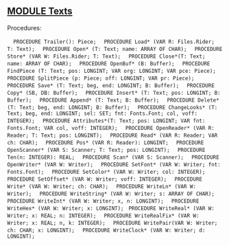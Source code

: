 
## [MODULE Texts](https://github.com/io-core/Edit/blob/main/Texts.Mod)

Procedures:

[](https://github.com/io-core/Edit/blob/main/Texts.Mod#L81) `  PROCEDURE Trailer(): Piece;`
[](https://github.com/io-core/Edit/blob/main/Texts.Mod#L87) `  PROCEDURE Load* (VAR R: Files.Rider; T: Text);`
[](https://github.com/io-core/Edit/blob/main/Texts.Mod#L113) `  PROCEDURE Open* (T: Text; name: ARRAY OF CHAR);`
[](https://github.com/io-core/Edit/blob/main/Texts.Mod#L131) `  PROCEDURE Store* (VAR W: Files.Rider; T: Text);`
[](https://github.com/io-core/Edit/blob/main/Texts.Mod#L165) `  PROCEDURE Close*(T: Text; name: ARRAY OF CHAR);`
[](https://github.com/io-core/Edit/blob/main/Texts.Mod#L173) `  PROCEDURE OpenBuf* (B: Buffer);`
[](https://github.com/io-core/Edit/blob/main/Texts.Mod#L178) `  PROCEDURE FindPiece (T: Text; pos: LONGINT; VAR org: LONGINT; VAR pce: Piece);`
[](https://github.com/io-core/Edit/blob/main/Texts.Mod#L190) `  PROCEDURE SplitPiece (p: Piece; off: LONGINT; VAR pr: Piece);`
[](https://github.com/io-core/Edit/blob/main/Texts.Mod#L205) `  PROCEDURE Save* (T: Text; beg, end: LONGINT; B: Buffer);`
[](https://github.com/io-core/Edit/blob/main/Texts.Mod#L223) `  PROCEDURE Copy* (SB, DB: Buffer);`
[](https://github.com/io-core/Edit/blob/main/Texts.Mod#L232) `  PROCEDURE Insert* (T: Text; pos: LONGINT; B: Buffer);`
[](https://github.com/io-core/Edit/blob/main/Texts.Mod#L251) `  PROCEDURE Append* (T: Text; B: Buffer);`
[](https://github.com/io-core/Edit/blob/main/Texts.Mod#L255) `  PROCEDURE Delete* (T: Text; beg, end: LONGINT; B: Buffer);`
[](https://github.com/io-core/Edit/blob/main/Texts.Mod#L273) `  PROCEDURE ChangeLooks* (T: Text; beg, end: LONGINT; sel: SET; fnt: Fonts.Font; col, voff: INTEGER);`
[](https://github.com/io-core/Edit/blob/main/Texts.Mod#L290) `  PROCEDURE Attributes*(T: Text; pos: LONGINT; VAR fnt: Fonts.Font; VAR col, voff: INTEGER);`
[](https://github.com/io-core/Edit/blob/main/Texts.Mod#L297) `  PROCEDURE OpenReader* (VAR R: Reader; T: Text; pos: LONGINT);`
[](https://github.com/io-core/Edit/blob/main/Texts.Mod#L304) `  PROCEDURE Read* (VAR R: Reader; VAR ch: CHAR);`
[](https://github.com/io-core/Edit/blob/main/Texts.Mod#L315) `  PROCEDURE Pos* (VAR R: Reader): LONGINT;`
[](https://github.com/io-core/Edit/blob/main/Texts.Mod#L321) `  PROCEDURE OpenScanner* (VAR S: Scanner; T: Text; pos: LONGINT);`
[](https://github.com/io-core/Edit/blob/main/Texts.Mod#L329) `  PROCEDURE Ten(n: INTEGER): REAL;`
[](https://github.com/io-core/Edit/blob/main/Texts.Mod#L339) `  PROCEDURE Scan* (VAR S: Scanner);`
[](https://github.com/io-core/Edit/blob/main/Texts.Mod#L406) `  PROCEDURE OpenWriter* (VAR W: Writer);`
[](https://github.com/io-core/Edit/blob/main/Texts.Mod#L412) `  PROCEDURE SetFont* (VAR W: Writer; fnt: Fonts.Font);`
[](https://github.com/io-core/Edit/blob/main/Texts.Mod#L416) `  PROCEDURE SetColor* (VAR W: Writer; col: INTEGER);`
[](https://github.com/io-core/Edit/blob/main/Texts.Mod#L420) `  PROCEDURE SetOffset* (VAR W: Writer; voff: INTEGER);`
[](https://github.com/io-core/Edit/blob/main/Texts.Mod#L424) `  PROCEDURE Write* (VAR W: Writer; ch: CHAR);`
[](https://github.com/io-core/Edit/blob/main/Texts.Mod#L437) `  PROCEDURE WriteLn* (VAR W: Writer);`
[](https://github.com/io-core/Edit/blob/main/Texts.Mod#L441) `  PROCEDURE WriteString* (VAR W: Writer; s: ARRAY OF CHAR);`
[](https://github.com/io-core/Edit/blob/main/Texts.Mod#L447) `  PROCEDURE WriteInt* (VAR W: Writer; x, n: LONGINT);`
[](https://github.com/io-core/Edit/blob/main/Texts.Mod#L463) `  PROCEDURE WriteHex* (VAR W: Writer; x: LONGINT);`
[](https://github.com/io-core/Edit/blob/main/Texts.Mod#L474) ` PROCEDURE WriteReal* (VAR W: Writer; x: REAL; n: INTEGER);`
[](https://github.com/io-core/Edit/blob/main/Texts.Mod#L504) `  PROCEDURE WriteRealFix* (VAR W: Writer; x: REAL; n, k: INTEGER);`
[](https://github.com/io-core/Edit/blob/main/Texts.Mod#L525) `  PROCEDURE WritePair(VAR W: Writer; ch: CHAR; x: LONGINT);`
[](https://github.com/io-core/Edit/blob/main/Texts.Mod#L530) `  PROCEDURE WriteClock* (VAR W: Writer; d: LONGINT);`
